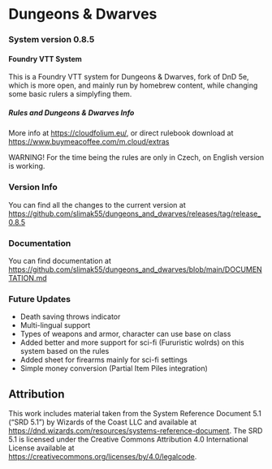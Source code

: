 # Dungeons & Dwarves
### System version 0.8.5

#### Foundry VTT System

This is a Foundry VTT system for Dungeons &amp; Dwarves, fork of DnD 5e, which is more open, and mainly run by homebrew content, while changing some basic rulers a simplyfing them.

##### Rules and Dungeons & Dwarves Info
More info at https://cloudfolium.eu/, or direct rulebook download at https://www.buymeacoffee.com/m.cloud/extras

WARNING! For the time being the rules are only in Czech, on English version is working.

### Version Info
You can find all the changes to the current version at https://github.com/slimak55/dungeons_and_dwarves/releases/tag/release_0.8.5

### Documentation
You can find documentation at https://github.com/slimak55/dungeons_and_dwarves/blob/main/DOCUMENTATION.md

### Future Updates
- Death saving throws indicator
- Multi-lingual support
- Types of weapons and armor, character can use base on class
- Added better and more support for sci-fi (Fururistic wolrds) on this system based on the rules
- Added sheet for firearms mainly for sci-fi settings
- Simple money conversion (Partial Item Piles integration)

## Attribution
This work includes material taken from the System Reference Document 5.1 (“SRD 5.1”) by Wizards of
the Coast LLC and available at https://dnd.wizards.com/resources/systems-reference-document. The
SRD 5.1 is licensed under the Creative Commons Attribution 4.0 International License available at
https://creativecommons.org/licenses/by/4.0/legalcode.
